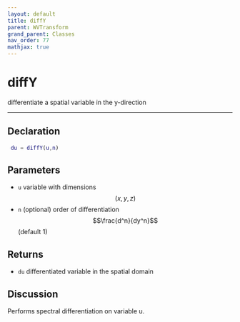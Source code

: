 ```yaml
---
layout: default
title: diffY
parent: WVTransform
grand_parent: Classes
nav_order: 77
mathjax: true
---
```


#  diffY

differentiate a spatial variable in the y-direction


---

## Declaration
```matlab
 du = diffY(u,n)
```
## Parameters
+ `u`  variable with dimensions $$(x,y,z)$$
+ `n`  (optional) order of differentiation $$\frac{d^n}{dy^n}$$ (default 1)

## Returns
+ `du`  differentiated variable in the spatial domain

## Discussion

  Performs spectral differentiation on variable u.
 
          
